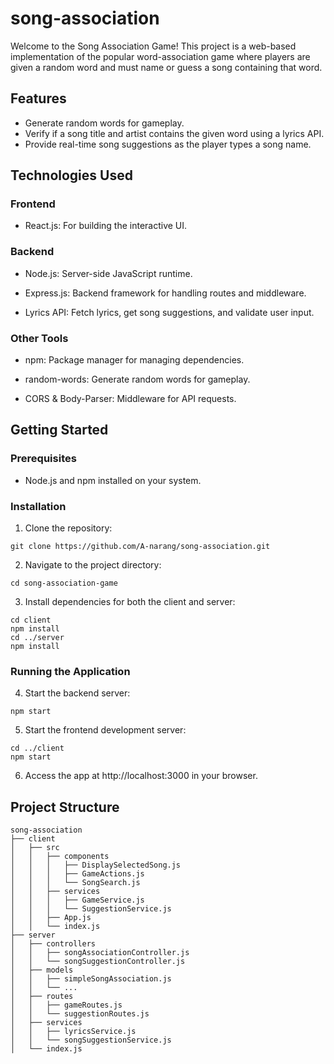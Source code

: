 # song-association
 
Welcome to the Song Association Game! This project is a web-based implementation of the popular word-association game where players are given a random word and must name or guess a song containing that word.

## Features

- Generate random words for gameplay.
- Verify if a song title and artist contains the given word using a lyrics API.
- Provide real-time song suggestions as the player types a song name.

## Technologies Used

### Frontend

- React.js: For building the interactive UI.

### Backend

- Node.js: Server-side JavaScript runtime.

- Express.js: Backend framework for handling routes and middleware.

- Lyrics API: Fetch lyrics, get song suggestions, and validate user input.

### Other Tools

- npm: Package manager for managing dependencies.

- random-words: Generate random words for gameplay.

- CORS & Body-Parser: Middleware for API requests.

## Getting Started

### Prerequisites

- Node.js and npm installed on your system.

### Installation

1. Clone the repository:

```
git clone https://github.com/A-narang/song-association.git
```

2. Navigate to the project directory:

```
cd song-association-game
```

3. Install dependencies for both the client and server:

```
cd client
npm install
cd ../server
npm install
```

### Running the Application

4. Start the backend server:

```
npm start
```

5. Start the frontend development server:

```
cd ../client
npm start
```

6. Access the app at http://localhost:3000 in your browser.

## Project Structure 
```
song-association
├── client
│   ├── src
│   │   ├── components
│   │   │   ├── DisplaySelectedSong.js
│   │   │   ├── GameActions.js
│   │   │   └── SongSearch.js
│   │   ├── services
│   │   │   ├── GameService.js
│   │   │   └── SuggestionService.js
│   │   ├── App.js
│   │   └── index.js
├── server
│   ├── controllers
│   │   ├── songAssociationController.js
│   │   └── songSuggestionController.js
│   ├── models
│   │   ├── simpleSongAssociation.js
│   │   └── ...
│   ├── routes
│   │   ├── gameRoutes.js
│   │   └── suggestionRoutes.js
│   ├── services
│   │   ├── lyricsService.js
│   │   └── songSuggestionService.js
│   └── index.js
```
